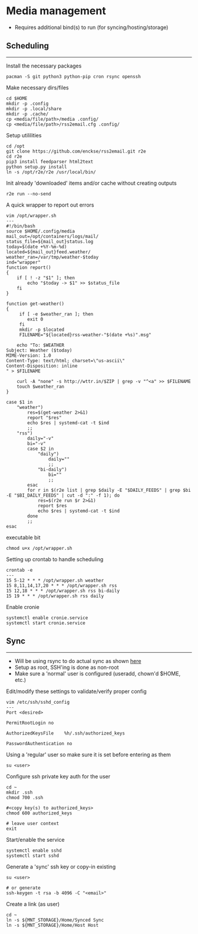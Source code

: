 Media management
================
* Requires additional bind(s) to run (for syncing/hosting/storage)

## Scheduling
---

Install the necessary packages
```
pacman -S git python3 python-pip cron rsync openssh
```

Make necessary dirs/files
```
cd $HOME
mkdir -p .config
mkdir -p .local/share
mkdir -p .cache/
cp <media/file/path>/media .config/
cp <media/file/path>/rss2email.cfg .config/
```

Setup utililities
```
cd /opt
git clone https://github.com/enckse/rss2email.git r2e
cd r2e
pip3 install feedparser html2text
python setup.py install
ln -s /opt/r2e/r2e /usr/local/bin/
```

Init already 'downloaded' items and/or cache without creating outputs
```
r2e run --no-send
```

A quick wrapper to report out errors
```
vim /opt/wrapper.sh
---
#!/bin/bash
source $HOME/.config/media
mail_out=/opt/containers/logs/mail/
status_file=${mail_out}status.log
today=$(date +%Y-%m-%d)
located=${mail_out}feed.weather/
weather_ran=/var/tmp/weather-$today
ind="wrapper"
function report()
{
    if [ ! -z "$1" ]; then
        echo "$today -> $1" >> $status_file
    fi
}

function get-weather()
{
     if [ -e $weather_ran ]; then
        exit 0
     fi
     mkdir -p $located
     FILENAME="${located}rss-weather-"$(date +%s)".msg"

    echo "To: $WEATHER
Subject: Weather ($today)
MIME-Version: 1.0
Content-Type: text/html; charset=\"us-ascii\"
Content-Disposition: inline
" > $FILENAME

    curl -A "none" -s http://wttr.in/$ZIP | grep -v "^<a" >> $FILENAME
    touch $weather_ran
}

case $1 in
    "weather")
        res=$(get-weather 2>&1)
        report "$res"
        echo $res | systemd-cat -t $ind
        ;;
    "rss")
        daily="-v"
        bi="-v"
        case $2 in
            "daily")
                daily=""
                ;;
            "bi-daily")
                bi=""
                ;; 
     	esac
        for r in $(r2e list | grep $daily -E "$DAILY_FEEDS" | grep $bi -E "$BI_DAILY_FEEDS" | cut -d ":" -f 1); do
            res=$(r2e run $r 2>&1)
            report $res
            echo $res | systemd-cat -t $ind
        done
        ;;
esac
```

executable bit
```
chmod u+x /opt/wrapper.sh
```

Setting up crontab to handle scheduling
```
crontab -e
---
15 5-12 * * * /opt/wrapper.sh weather
15 8,11,14,17,20 * * * /opt/wrapper.sh rss
15 12,18 * * * /opt/wrapper.sh rss bi-daily
15 19 * * * /opt/wrapper.sh rss daily
```

Enable cronie
```
systemctl enable cronie.service
systemctl start cronie.service
```

## Sync
---
* Will be using rsync to do actual sync as shown [here](https://github.com/enckse/home/blob/master/.bin/syncing)
* Setup as root, SSH'ing is done as non-root
* Make sure a 'normal' user is configured (useradd, chown'd $HOME, etc.)

Edit/modify these settings to validate/verify proper config

```
vim /etc/ssh/sshd_config
---
Port <desired>

PermitRootLogin no

AuthorizedKeysFile    %h/.ssh/authorized_keys

PasswordAuthentication no
```

Using a 'regular' user so make sure it is set before entering as them

```
su <user> 
```

Configure ssh private key auth for the user
```
cd ~
mkdir .ssh
chmod 700 .ssh

#<copy key(s) to authorized_keys>
chmod 600 authorized_keys

# leave user context
exit
```

Start/enable the service
```
systemctl enable sshd
systemctl start sshd
```

Generate a 'sync' ssh key or copy-in existing
```
su <user> 

# or generate
ssh-keygen -t rsa -b 4096 -C "<email>"
```

Create a link (as user)
```
cd ~
ln -s ${MNT_STORAGE}/Home/Synced Sync
ln -s ${MNT_STORAGE}/Home/Host Host
```
